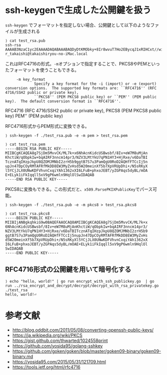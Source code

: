 # ssh-keygenで生成した公開鍵を扱う

`ssh-keygen` でフォーマットを指定しない場合、公開鍵として以下のようなファイルが生成される

```
⟩ cat test_rsa.pub
ssh-rsa AAAAB3NzaC1yc2EAAAADAQABAAABAQDyDtKMObky+8Ir8wvuT7Ho2EBycqJ1xRIHCxt//wi/55bszy4yMCcqFy2Jb+o5umQjD5uoAhEXeedybXimvf81lXcsy1iRTuo83Udjf4eNHF7+/oNpMEhNzOcBOogfOkmSlTxBk4wkw1sjbOsflv2CC0HtLu7c9qZCBTRGgPYBAd8VMJwiPme6kmfjsOkI7JExMAVF8yQMPwRbczJm8ex3lbbSZ6Kdd/lvtelVFSkOGL783mxErJeXlgKMktfRQ3AoMVWG+cLGqJgCHXfrbFcjosW4H6mHGgkQFP/JkY8Cqzl3IEv+Y4AT4QvKTWIWQiqqWXnFX2A/rCaWf0eqU6VL r_takaishi@takaishiryou-no-iMac.local
```

これはRFC4716の形式。`-m`オプションで指定することで、PKCS8やPEMといったフォーマットを使うこともできる。

```
     -m key_format
             Specify a key format for the -i (import) or -e (export) conversion options.  The supported key formats are: ``RFC4716'' (RFC 4716/SSH2 public or private key),
             ``PKCS8'' (PEM PKCS8 public key) or ``PEM'' (PEM public key).  The default conversion format is ``RFC4716''.
```

RFC4716  (RFC 4716/SSH2 public or private key),
PKCS8 (PEM PKCS8 public key)
PEM'' (PEM public key)


RFC4716形式からPEM形式に変換できる。

```
⟩ ssh-keygen -f ./test_rsa.pub -e -m pem > test_rsa.pem

⟩ cat test_rsa.pem
-----BEGIN RSA PUBLIC KEY-----
MIIBCgKCAQEA8g7SjDm5MvvCK/ML7k+x6NhAcnKidcUSBwsbf/8Iv+eW7M8uMjAn
KhctiW/qObpkIw+bqAIRF3nncm14pr3/NZV3LMtYkU7qPN1HY3+HjRxe/v6DaTBI
TcznATqIHzpJkpU8QZOMJMNbI2zrH5b9ggtB7S7u3PamQgU0RoD2AQHfFTCcIj5n
upJn47DpCOyRMTAFRfMkDD8EW3MyZvHsd5W20meinXf5b7XpVRUpDhi+/N5sRKyX
l5YCjJLX0UNwKDFVhvnCxqiYAh1362xXI6LFuB+phxoJEBT/yZGPAqs5dyBL/mOA
E+ELyk1iFkIqqll5xV9gP6wmln9HqlOlSwIDAQAB
-----END RSA PUBLIC KEY-----

```

PKCS8に変換もできる。この形式だと、`x509.ParsePKIXPublicKey`でパース可能。

```
⟩ ssh-keygen -f ./test_rsa.pub -e -m pkcs8 > test_rsa.pkcs8

⟩ cat test_rsa.pkcs8
-----BEGIN PUBLIC KEY-----
MIIBIjANBgkqhkiG9w0BAQEFAAOCAQ8AMIIBCgKCAQEA8g7SjDm5MvvCK/ML7k+x
6NhAcnKidcUSBwsbf/8Iv+eW7M8uMjAnKhctiW/qObpkIw+bqAIRF3nncm14pr3/
NZV3LMtYkU7qPN1HY3+HjRxe/v6DaTBITcznATqIHzpJkpU8QZOMJMNbI2zrH5b9
ggtB7S7u3PamQgU0RoD2AQHfFTCcIj5nupJn47DpCOyRMTAFRfMkDD8EW3MyZvHs
d5W20meinXf5b7XpVRUpDhi+/N5sRKyXl5YCjJLX0UNwKDFVhvnCxqiYAh1362xX
I6LFuB+phxoJEBT/yZGPAqs5dyBL/mOAE+ELyk1iFkIqqll5xV9gP6wmln9HqlOl
SwIDAQAB
-----END PUBLIC KEY-----

```

## RFC4716形式の公開鍵を用いて暗号化する


```
⟩ echo "hello, world!" | go run encrypt_with_ssh_publickey.go  | go run ../rsa_encrypt_and_decrypt/decrypt/decrypt_with_rsa_privatekey.go ./test_rsa
hello, world!⏎
```



# 参考文献

- http://blog.oddbit.com/2011/05/08/converting-openssh-public-keys/
- https://ja.wikipedia.org/wiki/PKCS
- https://gist.github.com/thwarted/1024558print
- https://github.com/yosida95/golang-sshkey
- https://github.com/goken/goken/blob/master/goken09-binary/goken09-binary.md
- https://yosida95.com/2015/05/31/121709.html
- https://tools.ietf.org/html/rfc4716